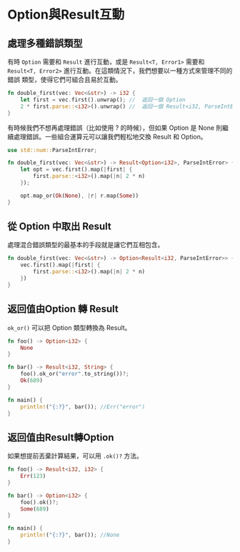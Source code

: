 # Option與Result互動

## 處理多種錯誤類型

有時 `Option` 需要和 `Result` 進行互動，或是 `Result<T, Error1>` 需要和 `Result<T, Error2>` 進行互動。在這類情況下，我們想要以一種方式來管理不同的錯誤 類型，使得它們可組合且易於互動。

```rust
fn double_first(vec: Vec<&str>) -> i32 {
    let first = vec.first().unwrap(); //  返回一個 Option
    2 * first.parse::<i32>().unwrap() //  返回一個 Result<i32, ParseIntError>
}
```

有時候我們不想再處理錯誤（比如使用 ? 的時候），但如果 Option 是 None 則繼續處理錯誤。一些組合運算元可以讓我們輕松地交換 Result 和 Option。

```rust
use std::num::ParseIntError;

fn double_first(vec: Vec<&str>) -> Result<Option<i32>, ParseIntError> {
    let opt = vec.first().map(|first| {
        first.parse::<i32>().map(|n| 2 * n)
    });

    opt.map_or(Ok(None), |r| r.map(Some))
}
```

## 從 Option 中取出 Result

處理混合錯誤類型的最基本的手段就是讓它們互相包含。

```rust
fn double_first(vec: Vec<&str>) -> Option<Result<i32, ParseIntError>> {
    vec.first().map(|first| {
        first.parse::<i32>().map(|n| 2 * n)
    })
}
```

## 返回值由Option 轉 Result

`ok_or()` 可以把 Option 類型轉換為 Result。

```rust
fn foo() -> Option<i32> {
    None
}

fn bar() -> Result<i32, String> {
    foo().ok_or("error".to_string())?;
    Ok(689)
}

fn main() {
    println!("{:?}", bar()); //Err("error")
}
```

## 返回值由Result轉Option

如果想提前丟棄計算結果，可以用 `.ok()?` 方法。

```rust
fn foo() -> Result<i32, i32> {
    Err(123)
}

fn bar() -> Option<i32> {
    foo().ok()?;
    Some(689)
}

fn main() {
    println!("{:?}", bar()); //None
}
```

